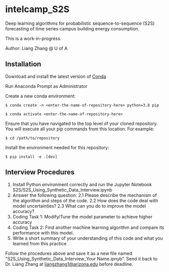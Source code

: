 # intelcamp_S2S

Deep learning algorithms for probabilistic sequence-to-sequence (S2S) forecasting of time series campus building energy consumption.

This is a work-in-progress.

Author: Liang Zhang @ U of A

## Installation

Download and install the latest version of [Conda](https://www.anaconda.com/products/distribution)

Run Anaconda Prompt as Administrator

Create a new conda environment:

`$ conda create -n <enter-the-name-of-repository-here> python=3.8 pip`

`$ conda activate <enter-the-name-of-repository-here>`

Ensure that you have navigated to the top level of your cloned repository. You will execute all your pip commands from this location. For example:

`$ cd /path/to/repository`

Install the environment needed for this repository:

`$ pip install -e .[dev]`

## Interview Procedures

1. Install Python environment correctly and run the Jupyter Notebook S2S/S2S_Using_Synthetic_Data_Interview.ipynb
2. Answer the following question: 2.1 Please describe the mechanism of the algorithm and steps of the code. 2.2 How does the code deal with model uncertainties? 2.3 What can you do to improve the model accuracy?
3. Coding Task 1: Modify/Tune the model parameter to achieve higher accuracy
4. Coding Task 2: Find another machine learning algorithm and compare its performance with this model.
5. Write a short summary of your understanding of this code and what you learned from this practice

Follow the procedures above and save it as a new file named "S2S_Using_Synthetic_Data_Interview_Your Name.ipnyb". Send it back to Dr. Liang Zhang at liangzhang1@arizona.edu before deadline.
